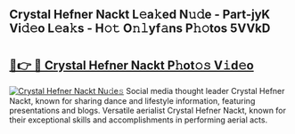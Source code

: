 ## Crystal Hefner Nackt L𝚎a𝚔ed N𝚞𝚍e - Part-jyK Vi𝚍𝚎o L𝚎a𝚔s - H𝚘𝚝 O𝚗𝚕yf𝚊ns P𝚑𝚘tos 5VVkD

# <h2><a href="http://kf4hzjy.oniu.top/?m=Crystal+Hefner+Nackt">🔗👉 🔴 Crystal Hefner Nackt P𝚑ot𝚘𝚜 V𝚒d𝚎o</a></h2>

[![Crystal Hefner Nackt Nu𝚍e𝚜](https://i.imgur.com/0qMVB7G.gif)](http://kf4hzjy.oniu.top/?m=Crystal+Hefner+Nackt)
Social media thought leader Crystal Hefner Nackt, known for sharing dance and lifestyle information, featuring presentations and blogs. Versatile aerialist Crystal Hefner Nackt, known for their exceptional skills and accomplishments in performing aerial acts.  

